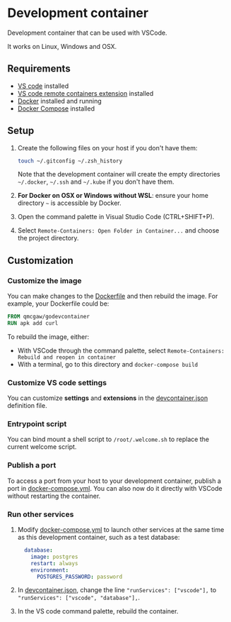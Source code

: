 # Development container

Development container that can be used with VSCode.

It works on Linux, Windows and OSX.

## Requirements

- [VS code](https://code.visualstudio.com/download) installed
- [VS code remote containers extension](https://marketplace.visualstudio.com/items?itemName=ms-vscode-remote.remote-containers) installed
- [Docker](https://www.docker.com/products/docker-desktop) installed and running
- [Docker Compose](https://docs.docker.com/compose/install/) installed

## Setup

1. Create the following files on your host if you don't have them:

    ```sh
    touch ~/.gitconfig ~/.zsh_history
    ```

    Note that the development container will create the empty directories `~/.docker`, `~/.ssh` and `~/.kube` if you don't have them.

1. **For Docker on OSX or Windows without WSL**: ensure your home directory `~` is accessible by Docker.
1. Open the command palette in Visual Studio Code (CTRL+SHIFT+P).
1. Select `Remote-Containers: Open Folder in Container...` and choose the project directory.

## Customization

### Customize the image

You can make changes to the [Dockerfile](Dockerfile) and then rebuild the image. For example, your Dockerfile could be:

```Dockerfile
FROM qmcgaw/godevcontainer
RUN apk add curl
```

To rebuild the image, either:

- With VSCode through the command palette, select `Remote-Containers: Rebuild and reopen in container`
- With a terminal, go to this directory and `docker-compose build`

### Customize VS code settings

You can customize **settings** and **extensions** in the [devcontainer.json](devcontainer.json) definition file.

### Entrypoint script

You can bind mount a shell script to `/root/.welcome.sh` to replace the current welcome script.

### Publish a port

To access a port from your host to your development container, publish a port in [docker-compose.yml](docker-compose.yml). You can also now do it directly with VSCode without restarting the container.

### Run other services

1. Modify [docker-compose.yml](docker-compose.yml) to launch other services at the same time as this development container, such as a test database:

    ```yml
      database:
        image: postgres
        restart: always
        environment:
          POSTGRES_PASSWORD: password
    ```

1. In [devcontainer.json](devcontainer.json), change the line `"runServices": ["vscode"],` to `"runServices": ["vscode", "database"],`.
1. In the VS code command palette, rebuild the container.
